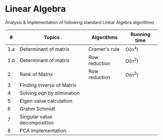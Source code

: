 # Linear Algebra

Analysis & Implementation of following standard Linear Algebra algorithms 

|#| Topics | Algorithms | Running time
|-----------| ----------- | ----------- | ----------- |
|1.a| Determinant of matrix | Cramer's rule |  O(n<sup>4</sup>)|
|1.b| Determinant of matrix | Row reduction |  O(n<sup>3</sup>)|
|2| Rank of Matrix | Row reduction | O(n<sup>3</sup>) |
|3| Finding Inverse of Matrix |  |  |
|4|Solving eqn by elimination |  |  |
|5| Eigen value calculation |  |  |
|6| Grahm Schmidt |  |  |
|7|Singular value decomposition |  |  |
|8| PCA implementation |  |  |


